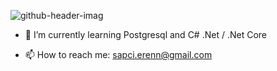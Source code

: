 ![github-header-imag](https://user-images.githubusercontent.com/43892645/189421912-318b6be0-2957-49a2-abb4-84beccde4e3a.png)


- 🌱 I’m currently learning Postgresql and C# .Net / .Net Core

- 📫 How to reach me: sapci.erenn@gmail.com
